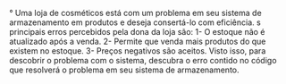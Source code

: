 ° Uma loja de cosméticos está com um problema em seu sistema de armazenamento em produtos e deseja consertá-lo com eficiência. 
s principais erros percebidos pela dona da loja são: 
1- O estoque não é atualizado após a venda. 
2- Permite que venda mais produtos do que existem no estoque. 
3- Preços negativos são aceitos. 
Visto isso, para descobrir o problema com o sistema, descubra o erro contido no código que resolverá o problema em seu sistema de armazenamento.
